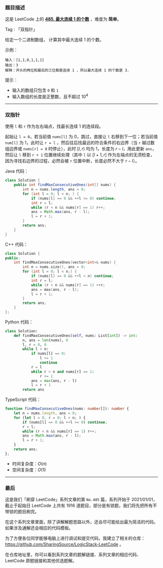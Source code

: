 ### 题目描述

这是 LeetCode 上的 **[485. 最大连续 1 的个数](https://leetcode-cn.com/problems/max-consecutive-ones/solution/you-shi-yi-tian-gao-pin-jian-dan-ti-ni-d-avj1/)** ，难度为 **简单**。

Tag : 「双指针」



给定一个二进制数组， 计算其中最大连续 1 的个数。

示例：
```
输入：[1,1,0,1,1,1]
输出：3
解释：开头的两位和最后的三位都是连续 1 ，所以最大连续 1 的个数是 3.
```

提示：
* 输入的数组只包含 `0` 和 `1` 
* 输入数组的长度是正整数，且不超过 $10^4$

---

### 双指针

使用 `l` 和 `r` 作为左右端点，找最长连续 1 的连续段。

起始让 `l = 0`，若当前值 `nums[l]` 为 0，跳过，直接让 `l` 右移到下一位；若当前值 `num[l]` 为 1，此时让 `r = l` ，然后往后找最远的符合条件的右边界（当 `r` 越过数组边界或 `nums[r] = 0` 时停止），此时 $[l, r)$ 均为 1，长度为 $r - l$，用此更新 `ans`，然后让 `l` 移到 `r + 1` 位置继续处理（其中 `l` 以 $[l + 1, r]$ 作为左端点的无须检查，因为寻找右边界的过程，必然会被 `r` 位置中断，长度必然不大于 $r - l$）。

Java 代码：
```java
class Solution {
    public int findMaxConsecutiveOnes(int[] nums) {
        int n = nums.length, ans = 0;
        for (int l = 0; l < n; ) {
            if (nums[l] == 0 && ++l >= 0) continue;
            int r = l;
            while (r < n && nums[r] == 1) r++;
            ans = Math.max(ans, r - l);
            l = r + 1;
        }
        return ans;
    }
}
```
C++ 代码：
```C++
class Solution {
public:
    int findMaxConsecutiveOnes(vector<int>& nums) {
        int n = nums.size(), ans = 0;
        for (int l = 0; l < n;) {
            if (nums[l] == 0 && ++l < n) continue;
            int r = l;
            while (r < n && nums[r] == 1) ++r;
            ans = max(ans, r - l);
            l = r + 1;
        }
        return ans;
    }
};
```
Python 代码：
```Python
class Solution:
    def findMaxConsecutiveOnes(self, nums: List[int]) -> int:
        n, ans = len(nums), 0
        l, r = 0, 0
        while l < n:
            if nums[l] == 0:
                l += 1
                continue
            r = l
            while r < n and nums[r] == 1:
                r += 1
            ans = max(ans, r - l)
            l = r + 1
        return ans 
```
TypeScript 代码：
```TypeScript
function findMaxConsecutiveOnes(nums: number[]): number {
    let n = nums.length, ans = 0;
    for (let l = 0, r = 0; l < n; ) {
        if (nums[l] == 0 && ++l >= 0) continue;
        r = l;
        while (r < n && nums[r] == 1) r++;
        ans = Math.max(ans, r - l);
        l = r + 1;
    }
    return ans;
};
```
* 时间复杂度：$O(n)$
* 空间复杂度：$O(1)$

---

### 最后

这是我们「刷穿 LeetCode」系列文章的第 `No.485` 篇，系列开始于 2021/01/01，截止于起始日 LeetCode 上共有 1916 道题目，部分是有锁题，我们将先把所有不带锁的题目刷完。

在这个系列文章里面，除了讲解解题思路以外，还会尽可能给出最为简洁的代码。如果涉及通解还会相应的代码模板。

为了方便各位同学能够电脑上进行调试和提交代码，我建立了相关的仓库：https://github.com/SharingSource/LogicStack-LeetCode 。

在仓库地址里，你可以看到系列文章的题解链接、系列文章的相应代码、LeetCode 原题链接和其他优选题解。

